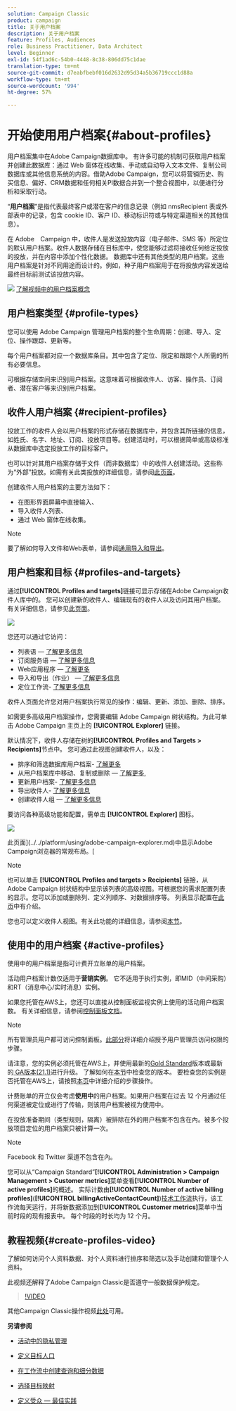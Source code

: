 ```yaml
---
solution: Campaign Classic
product: campaign
title: 关于用户档案
description: 关于用户档案
feature: Profiles, Audiences
role: Business Practitioner, Data Architect
level: Beginner
exl-id: 54f1ad6c-54b0-4448-8c38-806dd75c1dae
translation-type: tm+mt
source-git-commit: d7eabfbebf016d2632d95d34a5b36719ccc1d88a
workflow-type: tm+mt
source-wordcount: '994'
ht-degree: 57%

---
```


# 开始使用用户档案{#about-profiles}

用户档案集中在Adobe Campaign数据库中。 有许多可能的机制可获取用户档案并创建此数据库：通过 Web 窗体在线收集、手动或自动导入文本文件、复制公司数据库或其他信息系统的内容。借助Adobe Campaign，您可以将营销历史、购买信息、偏好、CRM数据和任何相关PI数据合并到一个整合视图中，以便进行分析和采取行动。

“**用户档案**”是指代表最终客户或潜在客户的信息记录（例如 nmsRecipient 表或外部表中的记录，包含 cookie ID、客户 ID、移动标识符或与特定渠道相关的其他信息）。

在 Adobe　Campaign 中，收件人是发送投放内容（电子邮件、SMS 等）所定位的默认用户档案。收件人数据存储在目标库中，使您能够过滤将接收任何给定投放的投放，并在内容中添加个性化数据。 数据库中还有其他类型的用户档案。这些用户档案是针对不同用途而设计的。例如，种子用户档案用于在将投放内容发送给最终目标前测试该投放内容。

![](assets/do-not-localize/how-to-video.png) [了解视频中的用户档案概念](#create-profiles-video)

## 用户档案类型 {#profile-types}

您可以使用 Adobe Campaign 管理用户档案的整个生命周期：创建、导入、定位、操作跟踪、更新等。

每个用户档案都对应一个数据库条目。其中包含了定位、限定和跟踪个人所需的所有必要信息。

可根据存储空间来识别用户档案。这意味着可根据收件人、访客、操作员、订阅者、潜在客户等来识别用户档案。

## 收件人用户档案 {#recipient-profiles}

投放工作的收件人会以用户档案的形式存储在数据库中，并包含其所链接的信息，如姓氏、名字、地址、订阅、投放项目等。创建活动时，可以根据简单或高级标准从数据库中选定投放工作的目标客户。

也可以针对其用户档案存储于文件（而非数据库）中的收件人创建活动。这些称为“外部”投放。如需有关此类投放的详细信息，请参阅[此页面](../../delivery/using/steps-defining-the-target-population.md#selecting-external-recipients)。

创建收件人用户档案的主要方法如下：

* 在图形界面屏幕中直接输入、
* 导入收件人列表、
* 通过 Web 窗体在线收集。

>[!NOTE]
>
>要了解如何导入文件和Web表单，请参阅[通用导入和导出](../../platform/using/get-started-data-import-export.md)。

## 用户档案和目标 {#profiles-and-targets}

通过&#x200B;**[!UICONTROL Profiles and targets]**&#x200B;链接可显示存储在Adobe Campaign收件人库中的。 您可以创建新的收件人、编辑现有的收件人以及访问其用户档案。有关详细信息，请参见[此页面](../../platform/using/editing-a-profile.md)。

![](assets/d_ncs_user_interface_target_link.png)

您还可以通过它访问：

* 列表语 — [了解更多信息](../../platform/using/creating-and-managing-lists.md)
* 订阅服务语 — [了解更多信息](../../delivery/using/managing-subscriptions.md)
* Web应用程序 — [了解更多](../../web/using/about-web-applications.md)
* 导入和导出（作业） — [了解更多信息](../../platform/using/about-generic-imports-exports.md)
* 定位工作流- [了解更多信息](../../workflow/using/building-a-workflow.md#implementation-steps-)

收件人页面允许您对用户档案执行常见的操作：编辑、更新、添加、删除、排序。

如需更多高级用户档案操作，您需要编辑 Adobe Campaign 树状结构。为此可单击 Adobe Campaign 主页上的 **[!UICONTROL Explorer]** 链接。

默认情况下，收件人存储在树的&#x200B;**[!UICONTROL Profiles and Targets > Recipients]**&#x200B;节点中。 您可通过此视图创建收件人，以及：

* 排序和筛选数据库用户档案- [了解更多](../../platform/using/filtering-options.md)
* 从用户档案库中移动、复制或删除 — [了解更多](../../platform/using/managing-profiles.md),
* 更新用户档案- [了解更多信息](../../platform/using/updating-data.md)
* 导出收件人- [了解更多信息](../../platform/using/exporting-and-importing-profiles.md)
* 创建收件人组 — [了解更多信息](../../platform/using/creating-and-managing-lists.md)

要访问各种高级功能和配置，需单击 **[!UICONTROL Explorer]** 图标。

![](assets/d_ncs_user_interface01.png)

此页面](../../platform/using/adobe-campaign-explorer.md)中显示Adobe Campaign浏览器的常规布局。[

>[!NOTE]
>
>也可以单击 **[!UICONTROL Profiles and targets > Recipients]** 链接，从 Adobe Campaign 树状结构中显示该列表的高级视图。可根据您的需求配置列表的显示。您可以添加或删除列、定义列顺序、对数据排序等。 列表显示配置在[此页](../../platform/using/adobe-campaign-ui-lists.md)中有介绍。
>
>您也可以定义收件人视图。有关此功能的详细信息，请参阅[本节](../../platform/using/access-management-folders.md)。

## 使用中的用户档案 {#active-profiles}

使用中的用户档案是指可计费开立账单的用户档案。

活动用户档案计数仅适用于&#x200B;**营销实例**。 它不适用于执行实例，即MID（中间采购）和RT（消息中心/实时消息）实例。

如果您托管在AWS上，您还可以直接从控制面板监视实例上使用的活动用户档案数。 有关详细信息，请参阅[控制面板文档](https://docs.adobe.com/content/help/en/control-panel/using/performance-monitoring/active-profiles-monitoring.html)。

>[!NOTE]
>
>所有管理员用户都可访问控制面板。[此部分](https://experienceleague.adobe.com/docs/control-panel/using/discover-control-panel/managing-permissions.html?lang=zh-Hans#discover-control-panel)将详细介绍授予用户管理员访问权限的步骤。
>
>请注意，您的实例必须托管在AWS上，并使用最新的[Gold Standard](../../rn/using/gs-overview.md)版本或最新的[ GA版本(21.1)](../../rn/using/latest-release.md)进行升级。 了解如何在[本节](../../platform/using/launching-adobe-campaign.md#getting-your-campaign-version)中检查您的版本。 要检查您的实例是否托管在AWS上，请按照[本页](https://experienceleague.adobe.com/docs/control-panel/using/faq.html)中详细介绍的步骤操作。

计费账单的开立仅会考虑&#x200B;**使用中**&#x200B;的用户档案。如果用户档案在过去 12 个月通过任何渠道被定位或进行了传输，则该用户档案被视为使用中。

在投放准备期间（类型规则，隔离）被排除在外的用户档案不包含在內。被多个投放项目定位的用户档案只被计算一次。

>[!NOTE]
>
>Facebook 和 Twitter 渠道不包含在內。

您可以从“Campaign Standard”**[!UICONTROL Administration > Campaign Management > Customer metrics]**&#x200B;菜单查看&#x200B;**[!UICONTROL Number of active profiles]**&#x200B;的概述。 实际计数由&#x200B;**[!UICONTROL Number of active billing profiles]**(**[!UICONTROL billingActiveContactCount]**)[技术工作流](../../workflow/using/about-technical-workflows.md)执行，该工作流每天运行，并将新数据添加到&#x200B;**[!UICONTROL Customer metrics]**&#x200B;菜单中当前时段的现有报表中。 每个时段的时长均为 12 个月。

## 教程视频{#create-profiles-video}

了解如何访问个人资料数据、对个人资料进行排序和筛选以及手动创建和管理个人资料。

此视频还解释了Adobe Campaign Classic是否遵守一般数据保护规定。

>[!VIDEO](https://video.tv.adobe.com/v/35611?quality=12)

其他Campaign Classic操作视频[此处](https://experienceleague.adobe.com/docs/campaign-classic-learn/tutorials/overview.html?lang=zh-Hans)可用。

**另请参阅**

* [活动中的隐私管理](https://helpx.adobe.com/cn/campaign/kb/acc-privacy.html)

* [定义目标人口](../../delivery/using/define-the-right-audience.md)

* [在工作流中创建查询和细分数据](../../workflow/using/targeting-data.md)

* [选择目标映射](../../delivery/using/selecting-a-target-mapping.md)

* [定义受众 — 最佳实践](../../delivery/using/define-the-right-audience.md)
